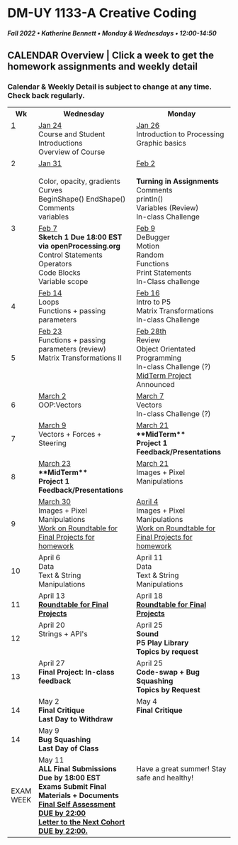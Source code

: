 # DM-UY 1133-A Creative Coding
##### Fall 2022 • Katherine Bennett • Monday & Wednesdays • 12:00-14:50

## CALENDAR Overview | Click a week to get the homework assignments and weekly detail
### Calendar & Weekly Detail is subject to change at any time. Check back regularly.


<table>
<tr>
	<th width="4%">Wk</th> 
	<th width="48%">Wednesday </th> 
	<th width="48%">Monday</th> 
</tr>
<tr>
	<td valign="top"><a href="week_1_detail.md">1</a></td>
	<td valign="top"><a href="week_1_detail.md">Jan 24</a><br>Course and Student Introductions<br>Overview of Course<br></td>
	<td valign="top"><a href="week_1_detail.md">Jan 26</a><br>Introduction to Processing <br>Graphic basics <br></td>
</tr>
<tr>
	<td valign="top"> 2 </td>
	<td valign="top"><a href="week_2_detail.md">Jan 31 <br> <br> </a>Color, opacity, gradients <br> Curves <br> BeginShape() EndShape() <br>Comments <br> variables <br></td>
    <td valign="top"><a href="week_2_detail.md">Feb 2</a><br><strong><br>Turning in Assignments</strong>
	Comments<br>
    println()<br>
	Variables (Review)<br>
	In-class Challenge<br></td>
</tr>
<tr>
	<td valign="top"> 3 </td>
	<td valign="top"><a href="week_3_detail.md">Feb 7</a><br> <strong> Sketch 1 Due 18:00 EST via openProcessing.org</strong><br>Control Statements<br>Operators<br>Code Blocks<br> Variable scope <br>
	</td>
	<td valign="top"><a href="week_3_detail.md">Feb 9</a><br>DeBugger<br>Motion<br>Random<br>Functions<br>Print Statements<br>In-Class challenge<br>
	</td>
</tr>
<tr>
<td>4</td>
	<td valign="top"><a href="week_4_detail.md">Feb 14</a><br>
	Loops <br>
	Functions + passing parameters<br>
	</td>
	<td valign="top"><a href="week_4_detail.md">Feb 16</a><br>
	Intro to P5 <br> 
	Matrix Transformations<br>
	In-class Challenge <br>
	</td>
</tr>

<tr>
	<td>5</td>
	<td valign="top"><a href="week_5_detail.md">Feb 23</a><br>Functions + passing parameters (review)<br>Matrix Transformations II <br> </td>
	<td valign="top"><a href="week_5_detail.md">Feb 28th</a><br>
		Review <br> 
		Object Orientated Programming <br>
		In-class Challenge (?)<br>
		<a href = "MidTermProject.md"> MidTerm Project </a> Announced <br>
	</td>
</tr>
<tr>
	<td> 6 </td>
	<td valign="top"><a href="week_6_detail.md">March 2</a><br>OOP:Vectors<br></td>
	<td valign="top"><a href="week_6_detail.md">March 7</a><br>Vectors <br> In-class Challenge (?)</td>
</tr>
<tr>
	<td> 7 </td>
	<td valign="top"><a href="week_7_detail.md">March 9</a><br>Vectors + Forces + Steering<br>	</td>
	<td valign = "top"> <a href="week_7_detail.md">March 21</a><br><strong>**MidTerm** <br>Project 1 Feedback/Presentations <br></strong> </td>
</tr>
<td>8</td>
	<td valign="top"><a href="week_8_detail.md">March 23</a><br><strong>**MidTerm** <br>Project 1 Feedback/Presentations <br></strong>
	</td>
	<td valign="top"><a href="week_8_detail.md">March 21</a><br>
	Images + Pixel Manipulations
	</td>
</tr>
<tr>
	<td> 9 </td>
	<td valign="top"><a href="week_9_detail.md">March 30</a><br>Images + Pixel Manipulations <br>
		<a href = "RoundTable.md">Work on Roundtable for Final Projects for homework</a> <br>
	</td>
	<td valign="top"><a href="week_9_detail.md">April 4</a><br>Images + Pixel Manipulations	<br><a href = "RoundTable.md">Work on Roundtable for Final Projects for homework</a> <br>
	</td>
</tr>

<tr>
	<td>10</td>
	<td valign="top"> April 6<br>Data<br>Text & String Manipulations	 <br>
	</td>
	<td valign="top">April 11<br>Data<br>Text & String Manipulations	
	</td>	
</tr>
<tr>
	<td>11</td>
	<td valign="top">April 13<br><a href = "RoundTable.md"> <strong> Roundtable for Final Projects</a></strong> <br>	
	</td>
	<td valign="top">April 18<br><strong><a href = "RoundTable.md">  Roundtable for Final Projects</a></strong> 
	</td>
</tr>
<tr>
	<td>12</td>
	<td valign="top">April 20<br>Strings + API's<br></strong>
	</td>
	<td valign="top">April 25<br><strong>Sound<br>P5 Play Library<br>Topics by request<br></strong>
	</td>
</tr>
<tr>	
	<td>13</td><td valign="top">April 27<br><strong>
	Final Project: In-class feedback <br></strong>	
	</td>
	<td valign="top">April 25<br><strong>
		Code-swap + Bug Squashing <br>
		Topics by Request <br></strong></td>	
</tr>
<tr>	
	<td>14</td><td valign="top">May 2<br><strong>Final Critique <br>
		Last Day to Withdraw <br></strong>
	</td>
	<td valign="top">May 4<br><strong>Final Critique <br> </strong> 
	</td>
</tr>
<tr>	
	<td>14</td><td valign="top">May 9<br><strong>Bug Squashing <br> Last Day of Class</strong> 
	</td>
	<td></td>
</tr>
<tr><td>EXAM WEEK</td>	
	<td valign="top">May 11<br><strong>ALL Final Submissions Due by 18:00 EST<br>Exams Submit Final Materials + Documents <br><a href = "Final_Deliverables.md">Final Self Assessment DUE by 22:00<br>
	Letter to the Next Cohort DUE by 22:00.</td> </a><td valign="top"> <br>Have a great summer! Stay safe and healthy!<br></strong> 
	</td>
<tr>
	
</table>